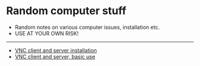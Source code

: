 # Random computer stuff

- Random notes on various computer issues, installation etc.  
- USE AT YOUR OWN RISK!

----------------------

-  [VNC client and server installation](#vnc-installation.mdvnc-how-to-use.md)
-  [VNC client and server, basic use](#vnc-how-to-use.md)

